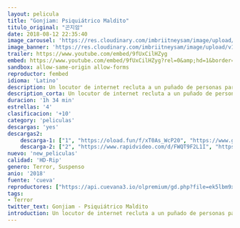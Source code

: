 ```yaml
---
layout: pelicula
title: "Gonjiam: Psiquiátrico Maldito"
titulo_original: "곤지암"
date: 2018-08-12 22:35:40
image_carousel: 'https://res.cloudinary.com/imbriitneysam/image/upload/v1543191667/ter-poster-min.jpg'
image_banner: 'https://res.cloudinary.com/imbriitneysam/image/upload/v1543191668/terr-banner-min.jpg'
trailer: https://www.youtube.com/embed/9fUxCilHZyg
embed: https://www.youtube.com/embed/9fUxCilHZyg?rel=0&amp;hd=1&border=0&wmode=opaque&enablejsapi=1&modestbranding=1&controls=1&showinfo=1
sandbox: allow-same-origin allow-forms
reproductor: fembed
idioma: 'Latino'
description: Un locutor de internet recluta a un puñado de personas para su espectáculo “experimente el horror” en Gonjiam Psychiatric Hospital, un lugar seleccionado como uno de los “7 lugares más raros del planeta”. Deben explorar el asilo embrujado y transmitirlo en vivo en su programa en línea. Para atraer a más espectadores, los anfitriones del programa engañan a los invitados, pero las cosas comienzan a descontrolarse después de que se cuelan en el lugar.
description_corta: Un locutor de internet recluta a un puñado de personas para su espectáculo “experimente el horror” en Gonjiam Psychiatric Hospital, un lugar seleccionado como uno de los “7 lugares más raros del planeta”. Deben explorar el asilo embrujado y...
duracion: '1h 34 min'
estrellas: '4'
clasificacion: '+10'
category: 'peliculas'
descargas: 'yes'
descargas2:
    descarga-1: ["1", "https://oload.fun/f/xT0As_WcP20", "https://www.google.com/s2/favicons?domain=openload.co","OpenLoad","https://res.cloudinary.com/imbriitneysam/image/upload/v1541473684/mexico.png", "Latino", "HD-Rip"]
    descarga-2: ["2", "https://www.rapidvideo.com/d/FWQT9F2L1I", "https://www.google.com/s2/favicons?domain=www.rapidvideo.com","RapidVideo","https://res.cloudinary.com/imbriitneysam/image/upload/v1541473684/mexico.png", "Latino", "HD-Rip"]
nuevo: 'new_peliculas'
calidad: 'HD-Rip'
genero: Terror, Suspenso
anio: '2018'
fuente: 'cueva'
reproductores: ["https://api.cuevana3.io/olpremium/gd.php?file=ek5lbm9xYWNrS0xNejZabVlkSFIyTkxQb3BPWDB0UFkwY3lvbjJIRjBPQ1QwNStUck1mVG9kVExvM0djeHA3VnFybXRscUdvMWRXNHRZbU1lYXVUeDg2cGpKVmp4cXpBejYxcGxhMnNyc25TclhpV1pNN014NmZYZHBaams5RFZ6N1dVaEhxcjJjUzcycVdBaTdUSndiakhmNVJqdTluVnZNOTdpSjZUcThIUXFXTi9aTXJZeHF6VHBwT0p5cFRYbDYxcGpLM0t6YzJyeTZHSXJhU1IyTG1vYklLRWlNbmYxOG1ZYjZ6SDFBPT0","https://tutumeme.net/embed/player.php?u=bXQ3ajJOaW1wcFRGcEs2VW5XRGExTlRPMytmUnc3bHVwcWhoenVIUjI5SHF5TlNwc0taaG1jN2gwZHZSNTlIRHVhV2tZWitkNUtDVDNOL1ZvYW1rYjJOb29hV2c","https://www.zembed.to/public/dist/asteroid.html?id=631ba2c789c1e7308b0be321d187d654&title=Gonjiam:%20Haunted%20Asylum","https://api.cuevana3.io/rr/gd.php?h=ek5lbm9xYWNrS0xJMVp5b21KREk0dFBLbjVkaHhkRGdrOG1jbnBpUnhhS1ZyYU9MZ3NiTHg3dWFscUNGME5EV2x0bDVsM3JEc3IyeDJuVjhsdERKd0wyU3FadVkyUT09"]
tags:
- Terror
twitter_text: Gonjiam - Psiquiátrico Maldito
introduction: Un locutor de internet recluta a un puñado de personas para su espectáculo “experimente el horror” en Gonjiam Psychiatric Hospital, un lugar seleccionado como uno de los “7 lugares más raros del planeta”. Deben explorar el asilo embrujado y..
---
```



 







